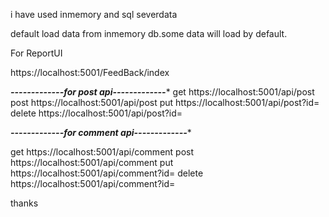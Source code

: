 
i have used inmemory and sql severdata

default load data from inmemory db.some data  will load by default.

For  ReportUI

https://localhost:5001/FeedBack/index

*****-------------for post api-------------******
get
https://localhost:5001/api/post
post
https://localhost:5001/api/post
put
https://localhost:5001/api/post?id=
delete
https://localhost:5001/api/post?id=


*****-------------for comment api-------------******

get
https://localhost:5001/api/comment
post
https://localhost:5001/api/comment
put
https://localhost:5001/api/comment?id=
delete
https://localhost:5001/api/comment?id=



thanks 
